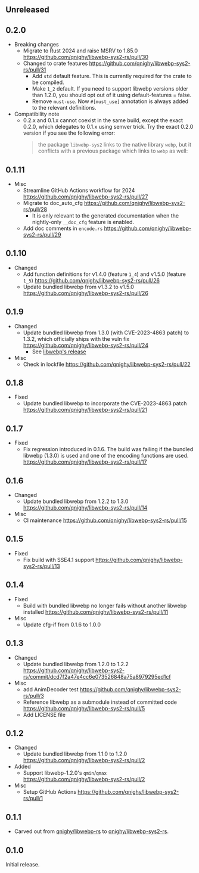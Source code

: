 ## Unreleased

## 0.2.0

- Breaking changes
  - Migrate to Rust 2024 and raise MSRV to 1.85.0 https://github.com/qnighy/libwebp-sys2-rs/pull/30
  - Changed to crate features https://github.com/qnighy/libwebp-sys2-rs/pull/31
    - Add `std` default feature. This is currently required for the crate to be compiled.
    - Make `1_2` default. If you need to support libwebp versions older than 1.2.0, you should opt out of it using default-features = false.
    - Remove `must-use`. Now `#[must_use]` annotation is always added to the relevant definitions.
- Compatibility note
  - 0.2.x and 0.1.x cannot coexist in the same build, except the exact 0.2.0, which delegates to 0.1.x using semver trick. Try the exact 0.2.0 version if you see the following error:
    > the package `libwebp-sys2` links to the native library `webp`, but it conflicts with a previous package which links to `webp` as well:

## 0.1.11

- Misc
  - Streamline GitHub Actions workflow for 2024 https://github.com/qnighy/libwebp-sys2-rs/pull/27
  - Migrate to doc_auto_cfg https://github.com/qnighy/libwebp-sys2-rs/pull/28
    - It is only relevant to the generated documentation when the nightly-only `__doc_cfg` feature is enabled.
  - Add doc comments in `encode.rs` https://github.com/qnighy/libwebp-sys2-rs/pull/29

## 0.1.10

- Changed
  - Add function definitions for v1.4.0 (feature `1_4`) and v1.5.0 (feature `1_5`) https://github.com/qnighy/libwebp-sys2-rs/pull/26
  - Update bundled libwebp from v1.3.2 to v1.5.0 https://github.com/qnighy/libwebp-sys2-rs/pull/26

## 0.1.9

- Changed
  - Update bundled libwebp from 1.3.0 (with CVE-2023-4863 patch) to 1.3.2, which officially ships with the vuln fix https://github.com/qnighy/libwebp-sys2-rs/pull/24
    - See [libwebp's release](https://groups.google.com/a/webmproject.org/g/webp-discuss/c/YhVFA45DVfM/m/hS2jI_KFAwAJ)
- Misc
  - Check in lockfile https://github.com/qnighy/libwebp-sys2-rs/pull/22

## 0.1.8

- Fixed
  - Update bundled libwebp to incorporate the CVE-2023-4863 patch https://github.com/qnighy/libwebp-sys2-rs/pull/21

## 0.1.7

- Fixed
  - Fix regression introduced in 0.1.6. The build was failing if the bundled libwebp (1.3.0) is used and one of the encoding functions are used. https://github.com/qnighy/libwebp-sys2-rs/pull/17

## 0.1.6

- Changed
  - Update bundled libwebp from 1.2.2 to 1.3.0 https://github.com/qnighy/libwebp-sys2-rs/pull/14
- Misc
  - CI maintenance https://github.com/qnighy/libwebp-sys2-rs/pull/15

## 0.1.5

- Fixed
  - Fix build with SSE4.1 support https://github.com/qnighy/libwebp-sys2-rs/pull/13

## 0.1.4

- Fixed
  - Build with bundled libwebp no longer fails without another libwebp installed https://github.com/qnighy/libwebp-sys2-rs/pull/11
- Misc
  - Update cfg-if from 0.1.6 to 1.0.0

## 0.1.3

- Changed
  - Update bundled libwebp from 1.2.0 to 1.2.2 https://github.com/qnighy/libwebp-sys2-rs/commit/dcd7f2a47e4cc6e073526848a75a8979295ed1cf
- Misc
  - add AnimDecoder test https://github.com/qnighy/libwebp-sys2-rs/pull/3
  - Reference libwebp as a submodule instead of committed code https://github.com/qnighy/libwebp-sys2-rs/pull/5
  - Add LICENSE file

## 0.1.2

- Changed
  - Update bundled libwebp from 1.1.0 to 1.2.0 https://github.com/qnighy/libwebp-sys2-rs/pull/2
- Added
  - Support libwebp-1.2.0's `qmin`/`qmax` https://github.com/qnighy/libwebp-sys2-rs/pull/2
- Misc
  - Setup GitHub Actions https://github.com/qnighy/libwebp-sys2-rs/pull/1

## 0.1.1

- Carved out from [qnighy/libwebp-rs](https://github.com/qnighy/libwebp-rs) to [qnighy/libwebp-sys2-rs](https://github.com/qnighy/libwebp-sys2-rs).

## 0.1.0

Initial release.
